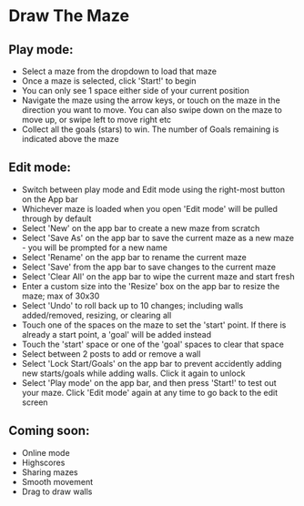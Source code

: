 # Draw The Maze

## Play mode:

* Select a maze from the dropdown to load that maze
* Once a maze is selected, click 'Start!' to begin
* You can only see 1 space either side of your current position
* Navigate the maze using the arrow keys, or touch on the maze in the direction you want to move. You can also swipe down on the maze to move up, or swipe left to move right etc
* Collect all the goals (stars) to win. The number of Goals remaining is indicated above the maze

## Edit mode:

* Switch between play mode and Edit mode using the right-most button on the App bar
* Whichever maze is loaded when you open 'Edit mode' will be pulled through by default
* Select 'New' on the app bar to create a new maze from scratch
* Select 'Save As' on the app bar to save the current maze as a new maze - you will be prompted for a new name
* Select 'Rename' on the app bar to rename the current maze
* Select 'Save' from the app bar to save changes to the current maze
* Select 'Clear All' on the app bar to wipe the current maze and start fresh
* Enter a custom size into the 'Resize' box on the app bar to resize the maze; max of 30x30
* Select 'Undo' to roll back up to 10 changes; including walls added/removed, resizing, or clearing all
* Touch one of the spaces on the maze to set the 'start' point. If there is already a start point, a 'goal' will be added instead
* Touch the 'start' space or one of the 'goal' spaces to clear that space
* Select between 2 posts to add or remove a wall
* Select 'Lock Start/Goals' on the app bar to prevent accidently adding new starts/goals while adding walls. Click it again to unlock
* Select 'Play mode' on the app bar, and then press 'Start!' to test out your maze. Click 'Edit mode' again at any time to go back to the edit screen

## Coming soon:

* Online mode
* Highscores
* Sharing mazes
* Smooth movement
* Drag to draw walls
